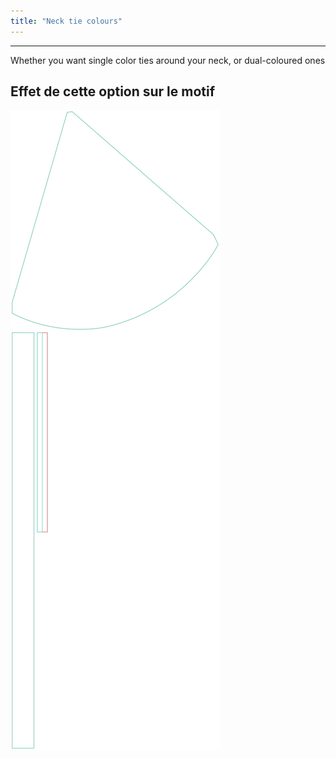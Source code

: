 ```yaml
---
title: "Neck tie colours"
---
```


---

Whether you want single color ties around your neck, or dual-coloured ones

## Effet de cette option sur le motif

![Cette image montre l'effet de cette option en superposant plusieurs variantes qui ont une valeur différente pour cette option](bee_necktiecolours_sample.svg "Effet de cette option sur le motif")
